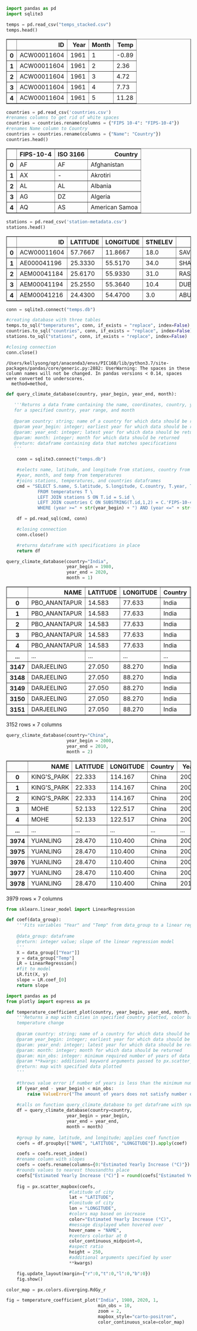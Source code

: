 ```python
import pandas as pd
import sqlite3
```


```python
temps = pd.read_csv("temps_stacked.csv")
temps.head()
```




<div>
<style scoped>
    .dataframe tbody tr th:only-of-type {
        vertical-align: middle;
    }

    .dataframe tbody tr th {
        vertical-align: top;
    }

    .dataframe thead th {
        text-align: right;
    }
</style>
<table border="1" class="dataframe">
  <thead>
    <tr style="text-align: right;">
      <th></th>
      <th>ID</th>
      <th>Year</th>
      <th>Month</th>
      <th>Temp</th>
    </tr>
  </thead>
  <tbody>
    <tr>
      <th>0</th>
      <td>ACW00011604</td>
      <td>1961</td>
      <td>1</td>
      <td>-0.89</td>
    </tr>
    <tr>
      <th>1</th>
      <td>ACW00011604</td>
      <td>1961</td>
      <td>2</td>
      <td>2.36</td>
    </tr>
    <tr>
      <th>2</th>
      <td>ACW00011604</td>
      <td>1961</td>
      <td>3</td>
      <td>4.72</td>
    </tr>
    <tr>
      <th>3</th>
      <td>ACW00011604</td>
      <td>1961</td>
      <td>4</td>
      <td>7.73</td>
    </tr>
    <tr>
      <th>4</th>
      <td>ACW00011604</td>
      <td>1961</td>
      <td>5</td>
      <td>11.28</td>
    </tr>
  </tbody>
</table>
</div>




```python
countries = pd.read_csv('countries.csv')
#renames columns to get rid of white spaces
countries = countries.rename(columns = {"FIPS 10-4": "FIPS-10-4"})
#renames Name column to Country
countries = countries.rename(columns = {"Name": "Country"})
countries.head()
```




<div>
<style scoped>
    .dataframe tbody tr th:only-of-type {
        vertical-align: middle;
    }

    .dataframe tbody tr th {
        vertical-align: top;
    }

    .dataframe thead th {
        text-align: right;
    }
</style>
<table border="1" class="dataframe">
  <thead>
    <tr style="text-align: right;">
      <th></th>
      <th>FIPS-10-4</th>
      <th>ISO 3166</th>
      <th>Country</th>
    </tr>
  </thead>
  <tbody>
    <tr>
      <th>0</th>
      <td>AF</td>
      <td>AF</td>
      <td>Afghanistan</td>
    </tr>
    <tr>
      <th>1</th>
      <td>AX</td>
      <td>-</td>
      <td>Akrotiri</td>
    </tr>
    <tr>
      <th>2</th>
      <td>AL</td>
      <td>AL</td>
      <td>Albania</td>
    </tr>
    <tr>
      <th>3</th>
      <td>AG</td>
      <td>DZ</td>
      <td>Algeria</td>
    </tr>
    <tr>
      <th>4</th>
      <td>AQ</td>
      <td>AS</td>
      <td>American Samoa</td>
    </tr>
  </tbody>
</table>
</div>




```python
stations = pd.read_csv('station-metadata.csv')
stations.head()
```




<div>
<style scoped>
    .dataframe tbody tr th:only-of-type {
        vertical-align: middle;
    }

    .dataframe tbody tr th {
        vertical-align: top;
    }

    .dataframe thead th {
        text-align: right;
    }
</style>
<table border="1" class="dataframe">
  <thead>
    <tr style="text-align: right;">
      <th></th>
      <th>ID</th>
      <th>LATITUDE</th>
      <th>LONGITUDE</th>
      <th>STNELEV</th>
      <th>NAME</th>
    </tr>
  </thead>
  <tbody>
    <tr>
      <th>0</th>
      <td>ACW00011604</td>
      <td>57.7667</td>
      <td>11.8667</td>
      <td>18.0</td>
      <td>SAVE</td>
    </tr>
    <tr>
      <th>1</th>
      <td>AE000041196</td>
      <td>25.3330</td>
      <td>55.5170</td>
      <td>34.0</td>
      <td>SHARJAH_INTER_AIRP</td>
    </tr>
    <tr>
      <th>2</th>
      <td>AEM00041184</td>
      <td>25.6170</td>
      <td>55.9330</td>
      <td>31.0</td>
      <td>RAS_AL_KHAIMAH_INTE</td>
    </tr>
    <tr>
      <th>3</th>
      <td>AEM00041194</td>
      <td>25.2550</td>
      <td>55.3640</td>
      <td>10.4</td>
      <td>DUBAI_INTL</td>
    </tr>
    <tr>
      <th>4</th>
      <td>AEM00041216</td>
      <td>24.4300</td>
      <td>54.4700</td>
      <td>3.0</td>
      <td>ABU_DHABI_BATEEN_AIR</td>
    </tr>
  </tbody>
</table>
</div>




```python
conn = sqlite3.connect("temps.db")

#creating database with three tables
temps.to_sql("temperatures", conn, if_exists = "replace", index=False)
countries.to_sql("countries", conn, if_exists = "replace", index=False)
stations.to_sql("stations", conn, if_exists = "replace", index=False)

#closing connection
conn.close()
```

    /Users/kellysong/opt/anaconda3/envs/PIC16B/lib/python3.7/site-packages/pandas/core/generic.py:2882: UserWarning: The spaces in these column names will not be changed. In pandas versions < 0.14, spaces were converted to underscores.
      method=method,



```python
def query_climate_database(country, year_begin, year_end, month):
    
   '''Returns a data frame containing the name, coordinates, country, year, month, and temperature
   for a specified country, year range, and month
   
   @param country: string; name of a country for which data should be returned
   @param year_begin: integer; earliest year for which data should be returned
   @param: year_end: integer; latest year for which data should be returned
   @param: month: integer; month for which data should be returned
   @return: dataframe containing data that matches specifications
   '''

    conn = sqlite3.connect("temps.db")

    #selects name, latitude, and longitude from stations, country from countries, and 
    #year, month, and temp from temperatures
    #joins stations, temperatures, and countries dataframes 
    cmd = "SELECT S.name, S.latitude, S.longitude, C.country, T.year, T.month, T.temp \
            FROM temperatures T \
            LEFT JOIN stations S ON T.id = S.id \
            LEFT JOIN countries C ON SUBSTRING(T.id,1,2) = C.'FIPS-10-4' \
            WHERE (year >=" + str(year_begin) + ") AND (year <=" + str(year_end) + ") AND (month=" + str(month) + ") AND (country= \"" + str(country) + "\")"

    df = pd.read_sql(cmd, conn)

    #closing connection
    conn.close()

    #returns dataframe with specifications in place
    return df
```


```python
query_climate_database(country="India",
                       year_begin = 1980, 
                       year_end = 2020,
                       month = 1)
```




<div>
<style scoped>
    .dataframe tbody tr th:only-of-type {
        vertical-align: middle;
    }

    .dataframe tbody tr th {
        vertical-align: top;
    }

    .dataframe thead th {
        text-align: right;
    }
</style>
<table border="1" class="dataframe">
  <thead>
    <tr style="text-align: right;">
      <th></th>
      <th>NAME</th>
      <th>LATITUDE</th>
      <th>LONGITUDE</th>
      <th>Country</th>
      <th>Year</th>
      <th>Month</th>
      <th>Temp</th>
    </tr>
  </thead>
  <tbody>
    <tr>
      <th>0</th>
      <td>PBO_ANANTAPUR</td>
      <td>14.583</td>
      <td>77.633</td>
      <td>India</td>
      <td>1980</td>
      <td>1</td>
      <td>23.48</td>
    </tr>
    <tr>
      <th>1</th>
      <td>PBO_ANANTAPUR</td>
      <td>14.583</td>
      <td>77.633</td>
      <td>India</td>
      <td>1981</td>
      <td>1</td>
      <td>24.57</td>
    </tr>
    <tr>
      <th>2</th>
      <td>PBO_ANANTAPUR</td>
      <td>14.583</td>
      <td>77.633</td>
      <td>India</td>
      <td>1982</td>
      <td>1</td>
      <td>24.19</td>
    </tr>
    <tr>
      <th>3</th>
      <td>PBO_ANANTAPUR</td>
      <td>14.583</td>
      <td>77.633</td>
      <td>India</td>
      <td>1983</td>
      <td>1</td>
      <td>23.51</td>
    </tr>
    <tr>
      <th>4</th>
      <td>PBO_ANANTAPUR</td>
      <td>14.583</td>
      <td>77.633</td>
      <td>India</td>
      <td>1984</td>
      <td>1</td>
      <td>24.81</td>
    </tr>
    <tr>
      <th>...</th>
      <td>...</td>
      <td>...</td>
      <td>...</td>
      <td>...</td>
      <td>...</td>
      <td>...</td>
      <td>...</td>
    </tr>
    <tr>
      <th>3147</th>
      <td>DARJEELING</td>
      <td>27.050</td>
      <td>88.270</td>
      <td>India</td>
      <td>1983</td>
      <td>1</td>
      <td>5.10</td>
    </tr>
    <tr>
      <th>3148</th>
      <td>DARJEELING</td>
      <td>27.050</td>
      <td>88.270</td>
      <td>India</td>
      <td>1986</td>
      <td>1</td>
      <td>6.90</td>
    </tr>
    <tr>
      <th>3149</th>
      <td>DARJEELING</td>
      <td>27.050</td>
      <td>88.270</td>
      <td>India</td>
      <td>1994</td>
      <td>1</td>
      <td>8.10</td>
    </tr>
    <tr>
      <th>3150</th>
      <td>DARJEELING</td>
      <td>27.050</td>
      <td>88.270</td>
      <td>India</td>
      <td>1995</td>
      <td>1</td>
      <td>5.60</td>
    </tr>
    <tr>
      <th>3151</th>
      <td>DARJEELING</td>
      <td>27.050</td>
      <td>88.270</td>
      <td>India</td>
      <td>1997</td>
      <td>1</td>
      <td>5.70</td>
    </tr>
  </tbody>
</table>
<p>3152 rows × 7 columns</p>
</div>




```python
query_climate_database(country="China",
                       year_begin = 2000, 
                       year_end = 2010,
                       month = 2)
```




<div>
<style scoped>
    .dataframe tbody tr th:only-of-type {
        vertical-align: middle;
    }

    .dataframe tbody tr th {
        vertical-align: top;
    }

    .dataframe thead th {
        text-align: right;
    }
</style>
<table border="1" class="dataframe">
  <thead>
    <tr style="text-align: right;">
      <th></th>
      <th>NAME</th>
      <th>LATITUDE</th>
      <th>LONGITUDE</th>
      <th>Country</th>
      <th>Year</th>
      <th>Month</th>
      <th>Temp</th>
    </tr>
  </thead>
  <tbody>
    <tr>
      <th>0</th>
      <td>KING'S_PARK</td>
      <td>22.333</td>
      <td>114.167</td>
      <td>China</td>
      <td>2000</td>
      <td>2</td>
      <td>15.22</td>
    </tr>
    <tr>
      <th>1</th>
      <td>KING'S_PARK</td>
      <td>22.333</td>
      <td>114.167</td>
      <td>China</td>
      <td>2001</td>
      <td>2</td>
      <td>18.37</td>
    </tr>
    <tr>
      <th>2</th>
      <td>KING'S_PARK</td>
      <td>22.333</td>
      <td>114.167</td>
      <td>China</td>
      <td>2002</td>
      <td>2</td>
      <td>18.92</td>
    </tr>
    <tr>
      <th>3</th>
      <td>MOHE</td>
      <td>52.133</td>
      <td>122.517</td>
      <td>China</td>
      <td>2000</td>
      <td>2</td>
      <td>-22.75</td>
    </tr>
    <tr>
      <th>4</th>
      <td>MOHE</td>
      <td>52.133</td>
      <td>122.517</td>
      <td>China</td>
      <td>2001</td>
      <td>2</td>
      <td>-26.50</td>
    </tr>
    <tr>
      <th>...</th>
      <td>...</td>
      <td>...</td>
      <td>...</td>
      <td>...</td>
      <td>...</td>
      <td>...</td>
      <td>...</td>
    </tr>
    <tr>
      <th>3974</th>
      <td>YUANLING</td>
      <td>28.470</td>
      <td>110.400</td>
      <td>China</td>
      <td>2006</td>
      <td>2</td>
      <td>5.93</td>
    </tr>
    <tr>
      <th>3975</th>
      <td>YUANLING</td>
      <td>28.470</td>
      <td>110.400</td>
      <td>China</td>
      <td>2007</td>
      <td>2</td>
      <td>10.71</td>
    </tr>
    <tr>
      <th>3976</th>
      <td>YUANLING</td>
      <td>28.470</td>
      <td>110.400</td>
      <td>China</td>
      <td>2008</td>
      <td>2</td>
      <td>5.63</td>
    </tr>
    <tr>
      <th>3977</th>
      <td>YUANLING</td>
      <td>28.470</td>
      <td>110.400</td>
      <td>China</td>
      <td>2009</td>
      <td>2</td>
      <td>9.99</td>
    </tr>
    <tr>
      <th>3978</th>
      <td>YUANLING</td>
      <td>28.470</td>
      <td>110.400</td>
      <td>China</td>
      <td>2010</td>
      <td>2</td>
      <td>7.56</td>
    </tr>
  </tbody>
</table>
<p>3979 rows × 7 columns</p>
</div>




```python
from sklearn.linear_model import LinearRegression

def coef(data_group):
    '''Fits variables "Year" and "Temp" from data_group to a linear regression model 
    
    @data_group: dataframe
    @return: integer value; slope of the linear regression model
    '''
    X = data_group[["Year"]]
    y = data_group["Temp"]
    LR = LinearRegression()
    #fit to model
    LR.fit(X, y)
    slope = LR.coef_[0]
    return slope
```


```python
import pandas as pd
from plotly import express as px

def temperature_coefficient_plot(country, year_begin, year_end, month, min_obs, **kwargs):
    '''Returns a map with cities in specified country plotted, color based on average yearly
    temperature change
    
    @param country: string; name of a country for which data should be returned
    @param year_begin: integer; earliest year for which data should be returned
    @param: year_end: integer; latest year for which data should be returned
    @param: month: integer; month for which data should be returned
    @param: min_obs: integer: minimum required number of years of data for any given station
    @param **kwargs: additional keyword arguments passed to px.scatter_mapbox()
    @return: map with specified data plotted 
    '''
    
    #throws value error if number of years is less than the minimum number of observations
    if (year_end - year_begin) < min_obs:
        raise ValueError("The amount of years does not satisfy number of minimum observations")
    
    #calls on function query_climate_database to get dataframe with specifications
    df = query_climate_database(country=country,
                       year_begin = year_begin, 
                       year_end = year_end,
                       month = month)
    
    #group by name, latitude, and longitude; applies coef function 
    coefs = df.groupby(["NAME", "LATITUDE", "LONGITUDE"]).apply(coef)

    coefs = coefs.reset_index()
    #rename column with slopes 
    coefs = coefs.rename(columns={0:"Estimated Yearly Increase (°C)"})
    #rounds values to nearest thousandths place
    coefs["Estimated Yearly Increase (°C)"] = round(coefs["Estimated Yearly Increase (°C)"], 3)
    
    fig = px.scatter_mapbox(coefs,  
                        #latitude of city
                        lat = "LATITUDE",
                        #lonitude of city
                        lon = "LONGITUDE", 
                        #colors map based on increase
                        color="Estimated Yearly Increase (°C)",
                        #message displayed when hovered over
                        hover_name = "NAME", 
                        #centers colorbar at 0
                        color_continuous_midpoint=0,
                        #aspect ratio
                        height = 250, 
                        #additional arguments specified by user
                        **kwargs) 

    fig.update_layout(margin={"r":0,"t":0,"l":0,"b":0}) 
    fig.show()
```


```python
color_map = px.colors.diverging.RdGy_r 

fig = temperature_coefficient_plot("India", 1980, 2020, 1, 
                                   min_obs = 10,
                                   zoom = 2,
                                   mapbox_style="carto-positron",
                                   color_continuous_scale=color_map)
```


<div>                            <div id="305c0c6e-ba72-41f9-9fbe-98603fffc754" class="plotly-graph-div" style="height:250px; width:100%;"></div>            <script type="text/javascript">                require(["plotly"], function(Plotly) {                    window.PLOTLYENV=window.PLOTLYENV || {};                                    if (document.getElementById("305c0c6e-ba72-41f9-9fbe-98603fffc754")) {                    Plotly.newPlot(                        "305c0c6e-ba72-41f9-9fbe-98603fffc754",                        [{"hovertemplate":"<b>%{hovertext}</b><br><br>LATITUDE=%{lat}<br>LONGITUDE=%{lon}<br>Estimated Yearly Increase (\u00b0C)=%{marker.color}<extra></extra>","hovertext":["AGARTALA","AGRA","AHMADABAD","AKOLA","AKOLA","ALLAHABAD","ALLAHABAD_BAMHRAULI","AMBALA","AMRITSAR","AURANGABAD_CHIKALTH","BALASORE","BANGALORE","BANGALORE_HINDUSTAN","BAREILLY","BEGUMPETOBSY","BELGAUM_SAMBRA","BHOPAL_BAIRAGARH","BHUBANESWAR","BHUJ_RUDRAMATA","BIKANER","BOMBAY_COLABA","BOMBAY_SANTACRUZ","CALCUTTA_ALIPORE","CALCUTTA_DUM_DUM","CHERRAPUNJI","CHERRA_POONJEE","CHITRADURGA","COIMBATORE_PEELAMED","CUDDALORE","CUTTACK","DALTONGANJ","DARBHANGA","DARJEELING","DEHRADUN","DIBRUGARH_MOHANBAR","DUMKA","DWARKA","GADAG","GANGANAGAR","GAUHATI","GAYA","GOA_PANJIM","GORAKHPUR","GUNA","GWALIOR","HISSAR","HONAVAR","IMPHAL","INDORE","JABALPUR","JAGDALPUR","JAIPUR_SANGANER","JAISALMER","JHARSUGUDA","JODHPUR","KAKINADA","KARAIKAL","KODAIKANAL","KOTA_AERODROME","KOZHIKODE","KURNOOL","LUCKNOW_AMAUSI","LUDHIANA","MACHILIPATNAM","MADRAS_MINAMBAKKAM","MANGALORE","MANGALORE_BAJPE","MINICOY","MINICOYOBSY","MO_AMINI","MO_RANCHI","MUKTESWAR_KUMAON","NAGPUR_SONEGAON","NELLORE","NEW_DELHI_PALAM","NEW_DELHI_SAFDARJUN","NORTH_LAKHIMPUR","PAMBAN","PATIALA","PATNA","PBO_ANANTAPUR","PENDRA_ROAD","POONA","PORT_BLAIR","RAIPUR","RAJKOT","RAMGUNDAM","RATNAGIRI","SAGAR","SANDHEADS","SATNA","SHILONG","SHIMLA","SHOLAPUR","SILCHAR","SRINAGAR","SURAT","TEZPUR","THIRUVANANTHAPURAM","THIRUVANANTHAPURAM","TIRUCHCHIRAPALLI","TRIVANDRUM","UDAIPUR_DABOK","VARANASI_BABATPUR","VERAVAL","VISHAKHAPATNAM"],"lat":[23.883,27.1667,23.067,20.7,20.7,25.441,25.5,30.383,31.71,19.85,21.517,12.967,12.95,28.367,17.45,15.85,23.283,20.25,23.25,28.0,18.9,19.117,22.533,22.65,25.25,25.25,14.233,11.033,11.767,20.467,24.05,26.1667,27.05,30.317,27.483,24.267,22.3667,15.417,29.917,26.1,24.75,15.483,26.75,24.65,26.233,29.167,14.283,24.667,22.717,23.2,19.083,26.817,26.9,21.917,26.3,16.95,10.917,10.2333,25.15,11.25,15.8,26.75,30.9333,16.2,13.0,12.867,12.917,8.3,8.3,11.117,23.317,29.4667,21.1,14.45,28.567,28.583,27.233,9.267,30.333,25.6,14.583,22.767,18.533,11.667,21.217,22.3,18.767,16.983,23.85,20.85,24.567,25.6,31.1,17.667,24.82,34.083,21.2,26.617,8.467,8.483,10.767,8.5,24.617,25.45,20.9,17.717],"legendgroup":"","lon":[91.25,78.0333,72.633,77.033,77.067,81.735,81.9,76.767,74.797,75.4,86.933,77.583,77.633,79.4,78.47,74.617,77.35,85.833,69.667,73.3,72.8167,72.85,88.333,88.45,91.7333,91.73,76.433,77.05,79.767,85.933,84.067,85.9,88.27,78.033,95.017,87.25,69.0833,75.633,73.917,91.583,84.95,73.817,83.367,77.317,78.25,75.733,74.45,93.9,75.8,79.95,82.033,75.8,70.917,84.083,73.017,82.233,79.833,77.4667,75.85,75.783,78.067,80.883,75.8667,81.15,80.183,74.85,74.883,73.15,73.0,72.733,85.317,79.65,79.05,79.983,77.117,77.2,94.117,79.3,76.467,85.1,77.633,81.9,73.85,92.717,81.667,70.783,79.433,73.333,78.75,88.25,80.833,91.89,77.167,75.9,92.83,74.833,72.833,92.783,76.95,76.95,78.717,77.0,73.883,82.867,70.367,83.233],"marker":{"color":[-0.006,-0.095,0.007,-0.002,-0.006,-0.029,-0.015,0.081,-0.007,0.012,-0.009,0.036,0.05,-0.017,0.011,-0.004,-0.022,-0.016,0.07,0.017,0.011,0.035,-0.01,-0.016,0.047,-0.022,0.016,0.034,0.021,-0.01,-0.005,-0.072,-0.04,0.044,0.052,-0.082,0.017,0.009,-0.008,0.014,-0.018,0.022,0.004,-0.009,-0.018,-0.003,-0.049,0.063,0.003,-0.025,-0.0,0.007,0.003,-0.018,0.01,0.026,0.021,0.069,-0.019,0.033,0.026,-0.037,0.132,0.012,0.024,0.0,0.023,0.025,0.014,-0.006,0.005,0.015,-0.025,0.023,0.006,-0.002,0.095,0.025,-0.012,-0.022,0.026,-0.01,-0.0,0.031,0.001,0.016,-0.009,0.003,0.002,-0.052,-0.023,0.013,0.004,0.004,0.016,0.049,0.023,0.039,0.009,0.021,0.015,0.023,0.072,-0.013,0.025,-0.034],"coloraxis":"coloraxis"},"mode":"markers","name":"","showlegend":false,"subplot":"mapbox","type":"scattermapbox"}],                        {"template":{"data":{"bar":[{"error_x":{"color":"#2a3f5f"},"error_y":{"color":"#2a3f5f"},"marker":{"line":{"color":"#E5ECF6","width":0.5},"pattern":{"fillmode":"overlay","size":10,"solidity":0.2}},"type":"bar"}],"barpolar":[{"marker":{"line":{"color":"#E5ECF6","width":0.5},"pattern":{"fillmode":"overlay","size":10,"solidity":0.2}},"type":"barpolar"}],"carpet":[{"aaxis":{"endlinecolor":"#2a3f5f","gridcolor":"white","linecolor":"white","minorgridcolor":"white","startlinecolor":"#2a3f5f"},"baxis":{"endlinecolor":"#2a3f5f","gridcolor":"white","linecolor":"white","minorgridcolor":"white","startlinecolor":"#2a3f5f"},"type":"carpet"}],"choropleth":[{"colorbar":{"outlinewidth":0,"ticks":""},"type":"choropleth"}],"contour":[{"colorbar":{"outlinewidth":0,"ticks":""},"colorscale":[[0.0,"#0d0887"],[0.1111111111111111,"#46039f"],[0.2222222222222222,"#7201a8"],[0.3333333333333333,"#9c179e"],[0.4444444444444444,"#bd3786"],[0.5555555555555556,"#d8576b"],[0.6666666666666666,"#ed7953"],[0.7777777777777778,"#fb9f3a"],[0.8888888888888888,"#fdca26"],[1.0,"#f0f921"]],"type":"contour"}],"contourcarpet":[{"colorbar":{"outlinewidth":0,"ticks":""},"type":"contourcarpet"}],"heatmap":[{"colorbar":{"outlinewidth":0,"ticks":""},"colorscale":[[0.0,"#0d0887"],[0.1111111111111111,"#46039f"],[0.2222222222222222,"#7201a8"],[0.3333333333333333,"#9c179e"],[0.4444444444444444,"#bd3786"],[0.5555555555555556,"#d8576b"],[0.6666666666666666,"#ed7953"],[0.7777777777777778,"#fb9f3a"],[0.8888888888888888,"#fdca26"],[1.0,"#f0f921"]],"type":"heatmap"}],"heatmapgl":[{"colorbar":{"outlinewidth":0,"ticks":""},"colorscale":[[0.0,"#0d0887"],[0.1111111111111111,"#46039f"],[0.2222222222222222,"#7201a8"],[0.3333333333333333,"#9c179e"],[0.4444444444444444,"#bd3786"],[0.5555555555555556,"#d8576b"],[0.6666666666666666,"#ed7953"],[0.7777777777777778,"#fb9f3a"],[0.8888888888888888,"#fdca26"],[1.0,"#f0f921"]],"type":"heatmapgl"}],"histogram":[{"marker":{"pattern":{"fillmode":"overlay","size":10,"solidity":0.2}},"type":"histogram"}],"histogram2d":[{"colorbar":{"outlinewidth":0,"ticks":""},"colorscale":[[0.0,"#0d0887"],[0.1111111111111111,"#46039f"],[0.2222222222222222,"#7201a8"],[0.3333333333333333,"#9c179e"],[0.4444444444444444,"#bd3786"],[0.5555555555555556,"#d8576b"],[0.6666666666666666,"#ed7953"],[0.7777777777777778,"#fb9f3a"],[0.8888888888888888,"#fdca26"],[1.0,"#f0f921"]],"type":"histogram2d"}],"histogram2dcontour":[{"colorbar":{"outlinewidth":0,"ticks":""},"colorscale":[[0.0,"#0d0887"],[0.1111111111111111,"#46039f"],[0.2222222222222222,"#7201a8"],[0.3333333333333333,"#9c179e"],[0.4444444444444444,"#bd3786"],[0.5555555555555556,"#d8576b"],[0.6666666666666666,"#ed7953"],[0.7777777777777778,"#fb9f3a"],[0.8888888888888888,"#fdca26"],[1.0,"#f0f921"]],"type":"histogram2dcontour"}],"mesh3d":[{"colorbar":{"outlinewidth":0,"ticks":""},"type":"mesh3d"}],"parcoords":[{"line":{"colorbar":{"outlinewidth":0,"ticks":""}},"type":"parcoords"}],"pie":[{"automargin":true,"type":"pie"}],"scatter":[{"marker":{"colorbar":{"outlinewidth":0,"ticks":""}},"type":"scatter"}],"scatter3d":[{"line":{"colorbar":{"outlinewidth":0,"ticks":""}},"marker":{"colorbar":{"outlinewidth":0,"ticks":""}},"type":"scatter3d"}],"scattercarpet":[{"marker":{"colorbar":{"outlinewidth":0,"ticks":""}},"type":"scattercarpet"}],"scattergeo":[{"marker":{"colorbar":{"outlinewidth":0,"ticks":""}},"type":"scattergeo"}],"scattergl":[{"marker":{"colorbar":{"outlinewidth":0,"ticks":""}},"type":"scattergl"}],"scattermapbox":[{"marker":{"colorbar":{"outlinewidth":0,"ticks":""}},"type":"scattermapbox"}],"scatterpolar":[{"marker":{"colorbar":{"outlinewidth":0,"ticks":""}},"type":"scatterpolar"}],"scatterpolargl":[{"marker":{"colorbar":{"outlinewidth":0,"ticks":""}},"type":"scatterpolargl"}],"scatterternary":[{"marker":{"colorbar":{"outlinewidth":0,"ticks":""}},"type":"scatterternary"}],"surface":[{"colorbar":{"outlinewidth":0,"ticks":""},"colorscale":[[0.0,"#0d0887"],[0.1111111111111111,"#46039f"],[0.2222222222222222,"#7201a8"],[0.3333333333333333,"#9c179e"],[0.4444444444444444,"#bd3786"],[0.5555555555555556,"#d8576b"],[0.6666666666666666,"#ed7953"],[0.7777777777777778,"#fb9f3a"],[0.8888888888888888,"#fdca26"],[1.0,"#f0f921"]],"type":"surface"}],"table":[{"cells":{"fill":{"color":"#EBF0F8"},"line":{"color":"white"}},"header":{"fill":{"color":"#C8D4E3"},"line":{"color":"white"}},"type":"table"}]},"layout":{"annotationdefaults":{"arrowcolor":"#2a3f5f","arrowhead":0,"arrowwidth":1},"autotypenumbers":"strict","coloraxis":{"colorbar":{"outlinewidth":0,"ticks":""}},"colorscale":{"diverging":[[0,"#8e0152"],[0.1,"#c51b7d"],[0.2,"#de77ae"],[0.3,"#f1b6da"],[0.4,"#fde0ef"],[0.5,"#f7f7f7"],[0.6,"#e6f5d0"],[0.7,"#b8e186"],[0.8,"#7fbc41"],[0.9,"#4d9221"],[1,"#276419"]],"sequential":[[0.0,"#0d0887"],[0.1111111111111111,"#46039f"],[0.2222222222222222,"#7201a8"],[0.3333333333333333,"#9c179e"],[0.4444444444444444,"#bd3786"],[0.5555555555555556,"#d8576b"],[0.6666666666666666,"#ed7953"],[0.7777777777777778,"#fb9f3a"],[0.8888888888888888,"#fdca26"],[1.0,"#f0f921"]],"sequentialminus":[[0.0,"#0d0887"],[0.1111111111111111,"#46039f"],[0.2222222222222222,"#7201a8"],[0.3333333333333333,"#9c179e"],[0.4444444444444444,"#bd3786"],[0.5555555555555556,"#d8576b"],[0.6666666666666666,"#ed7953"],[0.7777777777777778,"#fb9f3a"],[0.8888888888888888,"#fdca26"],[1.0,"#f0f921"]]},"colorway":["#636efa","#EF553B","#00cc96","#ab63fa","#FFA15A","#19d3f3","#FF6692","#B6E880","#FF97FF","#FECB52"],"font":{"color":"#2a3f5f"},"geo":{"bgcolor":"white","lakecolor":"white","landcolor":"#E5ECF6","showlakes":true,"showland":true,"subunitcolor":"white"},"hoverlabel":{"align":"left"},"hovermode":"closest","mapbox":{"style":"light"},"paper_bgcolor":"white","plot_bgcolor":"#E5ECF6","polar":{"angularaxis":{"gridcolor":"white","linecolor":"white","ticks":""},"bgcolor":"#E5ECF6","radialaxis":{"gridcolor":"white","linecolor":"white","ticks":""}},"scene":{"xaxis":{"backgroundcolor":"#E5ECF6","gridcolor":"white","gridwidth":2,"linecolor":"white","showbackground":true,"ticks":"","zerolinecolor":"white"},"yaxis":{"backgroundcolor":"#E5ECF6","gridcolor":"white","gridwidth":2,"linecolor":"white","showbackground":true,"ticks":"","zerolinecolor":"white"},"zaxis":{"backgroundcolor":"#E5ECF6","gridcolor":"white","gridwidth":2,"linecolor":"white","showbackground":true,"ticks":"","zerolinecolor":"white"}},"shapedefaults":{"line":{"color":"#2a3f5f"}},"ternary":{"aaxis":{"gridcolor":"white","linecolor":"white","ticks":""},"baxis":{"gridcolor":"white","linecolor":"white","ticks":""},"bgcolor":"#E5ECF6","caxis":{"gridcolor":"white","linecolor":"white","ticks":""}},"title":{"x":0.05},"xaxis":{"automargin":true,"gridcolor":"white","linecolor":"white","ticks":"","title":{"standoff":15},"zerolinecolor":"white","zerolinewidth":2},"yaxis":{"automargin":true,"gridcolor":"white","linecolor":"white","ticks":"","title":{"standoff":15},"zerolinecolor":"white","zerolinewidth":2}}},"mapbox":{"domain":{"x":[0.0,1.0],"y":[0.0,1.0]},"center":{"lat":21.13405094339622,"lon":79.72848113207546},"zoom":2,"style":"carto-positron"},"coloraxis":{"colorbar":{"title":{"text":"Estimated Yearly Increase (\u00b0C)"}},"colorscale":[[0.0,"rgb(26,26,26)"],[0.1,"rgb(77,77,77)"],[0.2,"rgb(135,135,135)"],[0.3,"rgb(186,186,186)"],[0.4,"rgb(224,224,224)"],[0.5,"rgb(255,255,255)"],[0.6,"rgb(253,219,199)"],[0.7,"rgb(244,165,130)"],[0.8,"rgb(214,96,77)"],[0.9,"rgb(178,24,43)"],[1.0,"rgb(103,0,31)"]],"cmid":0},"legend":{"tracegroupgap":0},"margin":{"t":0,"r":0,"l":0,"b":0},"height":250},                        {"responsive": true}                    ).then(function(){

var gd = document.getElementById('305c0c6e-ba72-41f9-9fbe-98603fffc754');
var x = new MutationObserver(function (mutations, observer) {{
        var display = window.getComputedStyle(gd).display;
        if (!display || display === 'none') {{
            console.log([gd, 'removed!']);
            Plotly.purge(gd);
            observer.disconnect();
        }}
}});

// Listen for the removal of the full notebook cells
var notebookContainer = gd.closest('#notebook-container');
if (notebookContainer) {{
    x.observe(notebookContainer, {childList: true});
}}

// Listen for the clearing of the current output cell
var outputEl = gd.closest('.output');
if (outputEl) {{
    x.observe(outputEl, {childList: true});
}}

                        })                };                });            </script>        </div>



```python
fig = temperature_coefficient_plot("China", 2000, 2010, 2, 
                                   min_obs = 10,
                                   zoom = 2,
                                   mapbox_style="carto-positron",
                                   color_continuous_scale="inferno")
```


<div>                            <div id="4a456f15-7366-4e26-b783-51ce78cd6c04" class="plotly-graph-div" style="height:250px; width:100%;"></div>            <script type="text/javascript">                require(["plotly"], function(Plotly) {                    window.PLOTLYENV=window.PLOTLYENV || {};                                    if (document.getElementById("4a456f15-7366-4e26-b783-51ce78cd6c04")) {                    Plotly.newPlot(                        "4a456f15-7366-4e26-b783-51ce78cd6c04",                        [{"hovertemplate":"<b>%{hovertext}</b><br><br>LATITUDE=%{lat}<br>LONGITUDE=%{lon}<br>Estimated Yearly Increase (\u00b0C)=%{marker.color}<extra></extra>","hovertext":["ABAG_QI","AIHUI","AKQI","ALAR","ALTAY","ANDA","ANKANG","ANQING","ANYANG","ARXAN","BACHU","BAILING_MIAO","BAINGOIN","BAISE","BALGUNTAY","BAODING","BAOJI","BAOQING","BAOSHAN","BARKAM","BATANG","BAYANBULAK","BAYAN_MOD","BAYTIK_SHAN","BEIDAO","BEIHAI","BEIJING","BEIJING_PEKING","BENGBU","BENXI","BIJIE","BOXIAN","BUGT","BUGT","CHANGCHUN","CHANGDE","CHANGLING","CHANGSHA","CHANGSHA","CHANGTING","CHANG_DAO","CHAOYANG","CHENGDE","CHENGDU","CHENGSHANTOU","CHENZHOU","CHIFENG","CHIU_CHUAN","CHONGQING","CHUXIONG","DACHEN_DAO","DALIAN","DANDONG","DANXIAN","DAOCHENG","DARLAG","DATONG","DAWU","DA_QAIDAM","DA_XIAN","DEGE","DELINGHA","DENGQEN","DEQEN","DINGHAI","DINGTAO","DONGFANG","DONGSHENG","DONGTAI","DULAN","DUNHUA","DUNHUANG","DUOLUN","DUSHAN","EJIN_QI","EMEI_SHAN","ENSHI","ERENHOT","FANGXIAN","FENGJIE","FENGNING","FOGANG","FORTALEZA_DO_MONTE","FUDING","FUJIN","FUYANG","FUYUN","FUZHOU","GANGCA","GANYU","GANZHOU","GAOYAO","GARZE","GENGMA","GOLMUD","GUANGCHANG","GUANGHUA","GUANGNAN","GUANGZHOU","GUILIN","GUINAN","GUIPING","GUIYANG","GUSHI","HAIKOU","HAILAR","HAILS","HAILUN","HAIYANG","HALIUT","HAMI","HANGZHOU","HANZHONG","HARBIN","HECHI","HEFEI","HENAN","HEQU","HEYUAN","HEZUO","HOBOKSAR","HOHHOT","HOTAN","HUADE","HUADIAN","HUAILAI","HUAJIALING","HUANG_SHAN","HUA_SHAN","HUILI","HUIMIN","HUIZE","HULIN","HUMA","HUOSHAN","JARTAI","JARUD_QI","JIAN","JIAN","JIANGCHENG","JIANGLING","JIEXIU","JINAN","JINGDEZHEN","JINGHE","JINGHE","JINGHONG","JINING","JINZHOU","JIULONG","JIUQUAN","JIUXIAN_SHAN","JIXI","JURH","KABA_HE","KANGDING","KARAMAY","KASHI","KESHAN","KING'S_PARK","KORLA","KUANDIAN","KUNMING","KUNMING_YUNNANFU_WAS_999022","KUQA","LANCANG","LANGZHONG","LANZHOU","LENGHU","LETING","LHASA","LHUNZE","LIANGPING","LIANPING","LIAN_XIAN","LIJING","LINCANG","LINDONG","LINGLING","LINHE","LINJIANG","LINXI","LISHI","LISHUI","LITANG","LIUZHOU","LIYANG","LONGKOU","LONGZHOU","LUODIAN","LUSHI","LUSI","LUXI","LUZHOU","LU_SHAN","MACHENG","MADOI","MANDAL","MANGNAI","MAZONG_SHAN","MEI_XIAN","MENGJIN","MENGLA","MENGSHAN","MENGZI","MIANYANG","MINQIN","MOHE","MUDANJIANG","NAGQU","NANCHANG","NANCHENG","NANCHONG","NANJING","NANNING","NANPING","NANYANG","NANYUE","NAPO","NARAN_BULAG","NEIJIANG","NENJIANG","NYINGCHI","OTOG_QI","PAGRI","PINGLIANG","PINGTAN","PINGWU","PISHAN","POTOU","PUCHENG","QAMDO","QIAN_GORLOS","QINGDAO","QINGJIANG","QINGLONG","QINGYUAN","QINZHOU","QIONGHAI","QIQIHAR","QITAI","QUMARLEB","QU_XIAN","RIZHAO","RONGJIANG","RUIAN","RUILI","RUO'ERGAI","RUOQIANG","SANGZHI","SANSUI","SANYA","SERTAR","SHACHE","SHANGCHUAN_DA","SHANGHAI","SHANGHAI_HONGQIAO","SHANGZHI","SHANTOU","SHANWEI","SHAOGUAN","SHAOWU","SHAOYANG","SHENGSI","SHENGXIAN","SHENYANG","SHENZHEN","SHEYANG","SHIJIAZHUANG","SHIPU","SHIQUANHE","SHISANJIANFANG","SHUANGLIU","SIMAO","SINAN","SIPING","SOG_XIAN","SONGPAN","SUIFENHE","SUNWU","TACHENG","TAILAI","TAIPA_GRANDE","TAIYUAN","TAI_SHAN","TANGSHAN","TAZHONG","TENGCHONG","TIANJIN","TIANSHUI","TIKANLIK","TINGRI","TONGDAO","TONGHE","TONGLIAO","TULIHE","TUOTUOHE","TURPAN","ULIASTAI","URUMGIXINJIANG","WANYUAN","WEICHANG","WEIFANG","WEINING","WENJIANG","WENZHOU","WUDAOLIANG","WUDU","WUGANG","WUHAN","WUHUXIAN","WUSHAOLING","WUTAI_SHAN","WUZHOU","WU_LU_MU_QI","XAINZA","XIAMEN","XIAN","XIAO'ERGOU","XICHANG","XIFENGZHEN","XIGAZE","XIHUA","XILIN_HOT","XINGREN","XINGTAI","XINING","XINXIAN","XINYANG","XINYI","XIN_BARAG_YOU","XISHA_DAO","XIUSHUI","XI_UJIMQIN_QI","XUNWU","XUZHOU","YA'AN","YANCHI","YANGCHENG","YANGJIANG","YANJI","YANZHOU","YAN_AN","YIBIN","YICHANG","YICHUN","YICHUN","YINCHUAN","YINGKOU","YINING","YIWU","YIYUAN","YONGAN","YOUYANG","YUANJIANG","YUANLING","YUANMOU","YUANPING","YUEYANG","YULIN","YUMENZHEN","YUNCHENG","YUSHE","YUSHU","YU_XIAN","YU_ZHONG","ZADOI","ZAOYANG","ZHANGJIAKOU","ZHANGWU","ZHANGYE","ZHANJIANG","ZHAOTONG","ZHENGZHOU","ZHIJIANG","ZHONGNING","ZHONGXIANG","ZHUMADIAN","ZUNYI"],"lat":[44.017,50.25,40.93,40.5,47.733,46.383,32.72,30.533,36.05,47.167,39.8,41.7,31.367,23.9,42.67,38.85,34.35,46.32,25.13,31.9,30.0,43.03,40.75,45.37,34.567,21.48,39.933,39.8,32.95,41.317,27.3,33.883,42.33,48.767,43.9,29.05,44.25,28.2,28.233,25.85,37.933,41.55,40.967,30.667,37.4,25.8,42.3,39.8,29.583,25.017,28.45,38.9,40.05,19.52,29.05,33.75,40.1,30.98,37.85,31.2,31.73,37.37,31.417,28.45,30.033,35.083,19.1,39.83,32.85,36.3,43.37,40.15,42.183,25.83,41.95,29.52,30.283,43.65,32.03,31.05,41.22,23.87,22.1833,27.33,47.233,32.93,46.983,26.083,37.333,34.85,25.867,23.05,31.617,23.55,36.417,26.85,32.383,24.07,23.217,25.333,35.583,23.4,26.583,32.17,20.0,49.25,41.45,47.433,36.77,41.567,42.817,30.233,33.067,45.75,24.7,31.867,34.73,39.38,23.8,35.0,46.783,40.817,37.133,41.9,42.98,40.417,35.38,30.13,34.48,26.65,37.5,26.42,45.77,51.717,31.4,39.783,44.567,27.117,41.15,22.62,30.33,37.033,36.6,29.3,34.433,44.617,22.02,41.03,41.133,29.0,39.767,25.72,45.283,42.4,48.05,30.05,45.6,39.467,48.05,22.333,41.75,40.72,25.017,25.1,41.717,22.567,31.58,36.05,38.833,39.433,29.667,28.42,30.68,24.37,24.78,26.833,23.95,43.983,26.233,40.77,41.717,43.6,37.5,28.45,30.0,24.35,31.43,37.62,22.367,25.43,34.05,32.07,24.53,28.88,29.58,31.18,34.917,42.53,38.25,41.8,24.3,34.817,21.5,24.2,23.383,31.47,38.633,52.133,44.567,31.483,28.6,27.583,30.8,31.933,22.633,26.633,33.03,27.3,23.3,44.62,29.58,49.167,29.57,39.1,27.73,35.55,25.52,32.42,37.62,38.083,27.92,31.15,45.083,36.067,33.6,40.4,42.1,21.95,19.233,47.383,44.017,34.133,28.967,35.38,25.97,27.783,24.02,33.583,39.033,29.4,26.97,18.217,32.28,38.433,21.73,31.4,31.167,45.217,23.4,22.783,24.667,27.33,27.23,30.73,29.6,41.733,22.55,33.77,38.033,29.2,32.5,43.217,30.5667,22.767,27.95,43.183,31.883,32.65,44.383,49.433,46.73,46.4,22.15,37.783,36.25,39.67,39.0,25.117,39.1,34.583,40.633,28.63,26.17,45.967,43.6,50.45,34.217,42.933,45.517,43.9,32.067,41.93,36.767,26.87,30.75,28.017,35.22,33.4,26.73,30.6,31.15,37.2,39.03,23.483,43.8,30.95,24.483,34.3,49.2,27.9,35.73,29.25,33.78,43.95,25.433,37.07,36.617,36.03,32.133,22.35,48.67,16.833,29.03,44.583,24.95,34.283,29.98,37.8,35.48,21.867,42.867,35.567,36.6,28.8,30.7,27.8,47.72,38.467,40.667,43.95,43.27,36.18,25.967,28.833,23.6,28.47,25.73,38.75,29.38,38.233,40.267,35.05,37.07,33.0,39.83,35.867,32.9,32.15,40.78,42.417,38.93,21.22,27.33,34.717,27.45,37.48,31.17,33.0,27.7],"legendgroup":"","lon":[114.95,127.45,78.45,81.05,88.083,125.317,109.03,117.05,114.4,119.933,78.567,110.433,90.017,106.6,86.33,115.57,107.13,132.18,99.22,102.233,99.1,84.15,104.5,90.53,105.867,109.1,116.283,116.5,117.367,123.783,105.233,115.767,120.7,121.917,125.217,111.683,123.97,113.083,112.867,116.37,120.717,120.45,117.917,104.017,122.683,113.03,118.833,98.6,106.467,101.517,121.883,121.633,124.333,109.58,100.3,99.65,113.333,101.12,95.367,107.5,98.57,97.37,95.6,98.883,122.117,115.517,108.617,109.98,120.283,98.1,128.2,94.683,116.467,107.55,101.067,103.33,109.467,112.0,110.77,109.5,116.63,113.53,113.5333,120.2,131.983,115.83,89.517,119.283,100.133,119.133,115.0,112.47,100.0,99.4,94.9,116.33,111.667,105.07,113.483,110.3,100.75,110.083,106.733,115.67,110.25,119.7,106.383,126.967,121.17,108.517,93.517,120.167,107.033,126.767,108.05,117.233,101.6,111.15,114.733,102.9,85.717,111.683,79.933,114.0,126.75,115.5,105.0,118.15,110.08,102.25,117.533,103.28,132.97,126.65,116.333,105.75,120.9,114.967,126.217,101.82,112.18,111.917,117.05,117.2,108.967,82.9,100.8,113.07,121.117,101.5,98.483,118.1,130.949,112.9,86.35,101.97,84.85,75.983,125.883,114.167,86.133,124.78,102.683,102.9,82.95,99.933,105.97,103.883,93.383,118.9,91.133,92.47,107.8,114.48,112.38,100.467,100.217,119.4,111.617,107.4,126.917,118.067,111.1,119.92,100.267,109.4,119.48,120.32,106.75,106.77,111.033,121.6,103.77,105.43,115.98,114.97,98.217,110.13,90.85,97.033,116.12,112.433,101.58,110.52,103.383,104.68,103.083,122.517,129.6,92.067,115.917,116.65,106.083,118.9,108.217,118.0,112.58,112.7,105.95,114.15,105.05,125.233,94.47,107.983,89.08,106.667,119.78,104.52,78.28,116.55,118.53,97.167,124.867,120.333,119.03,118.95,124.95,108.617,110.467,123.917,89.567,95.783,118.867,119.53,108.53,120.65,97.83,102.967,88.167,110.17,108.67,109.583,100.33,77.267,112.77,121.467,121.433,127.967,116.683,115.367,113.6,117.43,111.47,122.45,120.82,123.517,114.1,120.25,114.417,121.95,80.083,91.733,103.9333,100.983,108.25,124.333,93.783,103.567,131.15,127.35,83.0,123.42,113.55,112.55,117.1,118.15,83.667,98.483,117.167,105.75,87.7,87.08,109.78,128.733,122.267,121.7,92.433,89.2,116.967,87.5,108.033,117.75,119.183,104.28,103.867,120.667,93.08,104.917,110.63,114.05,118.583,102.867,113.53,111.3,87.65,88.633,118.083,108.933,123.72,102.267,107.63,88.883,114.52,116.117,105.183,114.5,101.767,115.58,114.05,110.93,116.82,112.333,114.58,117.6,115.65,117.15,103.0,107.383,112.4,111.967,129.5,116.85,109.5,104.6,111.3,114.38,128.9,106.2,122.2,81.333,94.7,118.15,117.35,108.767,101.98,110.4,101.87,112.7,113.08,109.7,97.033,111.05,112.98,96.967,114.57,104.15,95.3,112.67,114.88,122.533,100.43,110.4,103.75,113.65,109.683,105.67,112.57,114.017,106.883],"marker":{"color":[0.187,-0.142,-0.021,-0.034,-0.282,0.037,0.002,0.032,0.043,0.064,-0.111,0.031,0.136,0.32,0.116,0.025,0.633,-0.089,0.067,0.071,0.035,0.557,-0.062,-0.122,0.19,0.24,0.011,0.049,0.051,0.106,0.217,0.136,-0.002,-0.155,0.079,0.092,0.116,0.104,0.079,0.222,0.065,-0.042,-0.295,0.006,-0.016,0.155,0.055,-0.085,0.03,0.206,0.093,0.013,0.143,0.171,0.053,0.101,0.038,0.055,0.164,0.022,-0.022,0.229,0.102,0.069,0.048,0.104,0.116,0.018,0.073,0.236,0.033,-0.013,0.149,0.214,-0.158,0.272,0.062,0.221,-0.001,0.033,-0.02,0.127,0.14,-0.065,0.016,0.011,-0.011,0.127,0.211,0.058,0.237,0.215,0.059,0.009,0.19,0.153,-0.037,0.303,0.273,0.269,0.192,0.338,0.235,0.033,0.207,0.137,-0.091,-0.063,0.033,-0.028,0.049,0.094,-0.002,0.067,0.1,0.014,0.072,0.07,0.203,0.068,-0.275,0.069,-0.023,0.027,0.175,-0.039,0.109,0.148,0.124,0.102,0.062,0.245,-0.057,-0.063,0.08,-0.07,-0.113,0.227,0.16,0.024,-0.025,-0.022,0.096,0.128,-0.213,-0.148,-0.028,0.007,0.043,0.081,-0.06,0.218,-0.056,0.022,-0.492,0.219,-0.085,-0.13,-0.083,1.85,0.001,0.099,0.055,0.145,-0.028,-0.029,0.023,-0.137,0.073,-0.064,-0.056,0.025,0.06,0.253,0.287,0.065,0.027,0.237,0.209,-0.038,0.126,-0.071,0.067,0.173,0.005,0.255,0.041,0.066,0.063,0.223,-0.092,0.115,0.072,1.52,0.203,0.041,0.151,-0.132,0.09,-0.128,0.172,0.014,0.019,0.251,0.175,0.045,-0.045,-0.194,0.06,0.055,0.158,0.193,-0.012,0.011,0.345,0.157,0.029,0.179,0.281,0.053,1.91,-0.019,0.062,-0.02,0.13,0.046,0.111,-0.084,-0.063,-0.032,0.174,0.131,0.144,-0.046,0.0,0.094,0.104,0.339,0.095,-0.171,-0.095,0.196,0.091,0.071,0.177,0.007,0.042,0.052,0.093,0.03,0.16,-0.038,0.125,-0.147,0.16,0.11,0.09,0.033,0.039,0.067,0.312,0.156,0.152,0.073,0.104,0.006,0.179,0.099,0.018,0.062,0.313,0.035,1.3,0.039,0.096,0.042,0.266,0.085,0.042,-0.126,-0.408,-0.083,-0.37,-0.055,0.043,0.008,0.159,0.026,-0.041,1.167,0.053,0.053,0.173,-0.021,0.004,-0.022,0.076,0.05,0.103,-0.216,-0.025,-0.03,0.094,0.314,0.208,2.76,0.194,0.095,0.152,0.036,0.05,0.119,-0.004,0.256,-0.138,0.074,0.072,0.038,-0.077,0.129,-0.01,-0.13,0.065,0.153,0.394,-0.036,0.092,0.093,0.01,0.259,-0.074,0.071,0.132,0.095,0.211,0.071,0.034,0.047,-0.022,0.158,0.084,0.141,0.04,0.073,-0.013,0.148,-0.082,-0.084,0.038,0.122,2.07,0.076,0.238,0.11,0.102,0.079,0.086,-0.042,0.056,0.027,-0.025,-0.055,0.03,0.091,0.108,0.07,0.115,0.044,0.007,0.128,-0.044,0.227,0.254,0.052,0.139,-0.002,-0.056,-0.08,0.148],"coloraxis":"coloraxis"},"mode":"markers","name":"","showlegend":false,"subplot":"mapbox","type":"scattermapbox"}],                        {"template":{"data":{"bar":[{"error_x":{"color":"#2a3f5f"},"error_y":{"color":"#2a3f5f"},"marker":{"line":{"color":"#E5ECF6","width":0.5},"pattern":{"fillmode":"overlay","size":10,"solidity":0.2}},"type":"bar"}],"barpolar":[{"marker":{"line":{"color":"#E5ECF6","width":0.5},"pattern":{"fillmode":"overlay","size":10,"solidity":0.2}},"type":"barpolar"}],"carpet":[{"aaxis":{"endlinecolor":"#2a3f5f","gridcolor":"white","linecolor":"white","minorgridcolor":"white","startlinecolor":"#2a3f5f"},"baxis":{"endlinecolor":"#2a3f5f","gridcolor":"white","linecolor":"white","minorgridcolor":"white","startlinecolor":"#2a3f5f"},"type":"carpet"}],"choropleth":[{"colorbar":{"outlinewidth":0,"ticks":""},"type":"choropleth"}],"contour":[{"colorbar":{"outlinewidth":0,"ticks":""},"colorscale":[[0.0,"#0d0887"],[0.1111111111111111,"#46039f"],[0.2222222222222222,"#7201a8"],[0.3333333333333333,"#9c179e"],[0.4444444444444444,"#bd3786"],[0.5555555555555556,"#d8576b"],[0.6666666666666666,"#ed7953"],[0.7777777777777778,"#fb9f3a"],[0.8888888888888888,"#fdca26"],[1.0,"#f0f921"]],"type":"contour"}],"contourcarpet":[{"colorbar":{"outlinewidth":0,"ticks":""},"type":"contourcarpet"}],"heatmap":[{"colorbar":{"outlinewidth":0,"ticks":""},"colorscale":[[0.0,"#0d0887"],[0.1111111111111111,"#46039f"],[0.2222222222222222,"#7201a8"],[0.3333333333333333,"#9c179e"],[0.4444444444444444,"#bd3786"],[0.5555555555555556,"#d8576b"],[0.6666666666666666,"#ed7953"],[0.7777777777777778,"#fb9f3a"],[0.8888888888888888,"#fdca26"],[1.0,"#f0f921"]],"type":"heatmap"}],"heatmapgl":[{"colorbar":{"outlinewidth":0,"ticks":""},"colorscale":[[0.0,"#0d0887"],[0.1111111111111111,"#46039f"],[0.2222222222222222,"#7201a8"],[0.3333333333333333,"#9c179e"],[0.4444444444444444,"#bd3786"],[0.5555555555555556,"#d8576b"],[0.6666666666666666,"#ed7953"],[0.7777777777777778,"#fb9f3a"],[0.8888888888888888,"#fdca26"],[1.0,"#f0f921"]],"type":"heatmapgl"}],"histogram":[{"marker":{"pattern":{"fillmode":"overlay","size":10,"solidity":0.2}},"type":"histogram"}],"histogram2d":[{"colorbar":{"outlinewidth":0,"ticks":""},"colorscale":[[0.0,"#0d0887"],[0.1111111111111111,"#46039f"],[0.2222222222222222,"#7201a8"],[0.3333333333333333,"#9c179e"],[0.4444444444444444,"#bd3786"],[0.5555555555555556,"#d8576b"],[0.6666666666666666,"#ed7953"],[0.7777777777777778,"#fb9f3a"],[0.8888888888888888,"#fdca26"],[1.0,"#f0f921"]],"type":"histogram2d"}],"histogram2dcontour":[{"colorbar":{"outlinewidth":0,"ticks":""},"colorscale":[[0.0,"#0d0887"],[0.1111111111111111,"#46039f"],[0.2222222222222222,"#7201a8"],[0.3333333333333333,"#9c179e"],[0.4444444444444444,"#bd3786"],[0.5555555555555556,"#d8576b"],[0.6666666666666666,"#ed7953"],[0.7777777777777778,"#fb9f3a"],[0.8888888888888888,"#fdca26"],[1.0,"#f0f921"]],"type":"histogram2dcontour"}],"mesh3d":[{"colorbar":{"outlinewidth":0,"ticks":""},"type":"mesh3d"}],"parcoords":[{"line":{"colorbar":{"outlinewidth":0,"ticks":""}},"type":"parcoords"}],"pie":[{"automargin":true,"type":"pie"}],"scatter":[{"marker":{"colorbar":{"outlinewidth":0,"ticks":""}},"type":"scatter"}],"scatter3d":[{"line":{"colorbar":{"outlinewidth":0,"ticks":""}},"marker":{"colorbar":{"outlinewidth":0,"ticks":""}},"type":"scatter3d"}],"scattercarpet":[{"marker":{"colorbar":{"outlinewidth":0,"ticks":""}},"type":"scattercarpet"}],"scattergeo":[{"marker":{"colorbar":{"outlinewidth":0,"ticks":""}},"type":"scattergeo"}],"scattergl":[{"marker":{"colorbar":{"outlinewidth":0,"ticks":""}},"type":"scattergl"}],"scattermapbox":[{"marker":{"colorbar":{"outlinewidth":0,"ticks":""}},"type":"scattermapbox"}],"scatterpolar":[{"marker":{"colorbar":{"outlinewidth":0,"ticks":""}},"type":"scatterpolar"}],"scatterpolargl":[{"marker":{"colorbar":{"outlinewidth":0,"ticks":""}},"type":"scatterpolargl"}],"scatterternary":[{"marker":{"colorbar":{"outlinewidth":0,"ticks":""}},"type":"scatterternary"}],"surface":[{"colorbar":{"outlinewidth":0,"ticks":""},"colorscale":[[0.0,"#0d0887"],[0.1111111111111111,"#46039f"],[0.2222222222222222,"#7201a8"],[0.3333333333333333,"#9c179e"],[0.4444444444444444,"#bd3786"],[0.5555555555555556,"#d8576b"],[0.6666666666666666,"#ed7953"],[0.7777777777777778,"#fb9f3a"],[0.8888888888888888,"#fdca26"],[1.0,"#f0f921"]],"type":"surface"}],"table":[{"cells":{"fill":{"color":"#EBF0F8"},"line":{"color":"white"}},"header":{"fill":{"color":"#C8D4E3"},"line":{"color":"white"}},"type":"table"}]},"layout":{"annotationdefaults":{"arrowcolor":"#2a3f5f","arrowhead":0,"arrowwidth":1},"autotypenumbers":"strict","coloraxis":{"colorbar":{"outlinewidth":0,"ticks":""}},"colorscale":{"diverging":[[0,"#8e0152"],[0.1,"#c51b7d"],[0.2,"#de77ae"],[0.3,"#f1b6da"],[0.4,"#fde0ef"],[0.5,"#f7f7f7"],[0.6,"#e6f5d0"],[0.7,"#b8e186"],[0.8,"#7fbc41"],[0.9,"#4d9221"],[1,"#276419"]],"sequential":[[0.0,"#0d0887"],[0.1111111111111111,"#46039f"],[0.2222222222222222,"#7201a8"],[0.3333333333333333,"#9c179e"],[0.4444444444444444,"#bd3786"],[0.5555555555555556,"#d8576b"],[0.6666666666666666,"#ed7953"],[0.7777777777777778,"#fb9f3a"],[0.8888888888888888,"#fdca26"],[1.0,"#f0f921"]],"sequentialminus":[[0.0,"#0d0887"],[0.1111111111111111,"#46039f"],[0.2222222222222222,"#7201a8"],[0.3333333333333333,"#9c179e"],[0.4444444444444444,"#bd3786"],[0.5555555555555556,"#d8576b"],[0.6666666666666666,"#ed7953"],[0.7777777777777778,"#fb9f3a"],[0.8888888888888888,"#fdca26"],[1.0,"#f0f921"]]},"colorway":["#636efa","#EF553B","#00cc96","#ab63fa","#FFA15A","#19d3f3","#FF6692","#B6E880","#FF97FF","#FECB52"],"font":{"color":"#2a3f5f"},"geo":{"bgcolor":"white","lakecolor":"white","landcolor":"#E5ECF6","showlakes":true,"showland":true,"subunitcolor":"white"},"hoverlabel":{"align":"left"},"hovermode":"closest","mapbox":{"style":"light"},"paper_bgcolor":"white","plot_bgcolor":"#E5ECF6","polar":{"angularaxis":{"gridcolor":"white","linecolor":"white","ticks":""},"bgcolor":"#E5ECF6","radialaxis":{"gridcolor":"white","linecolor":"white","ticks":""}},"scene":{"xaxis":{"backgroundcolor":"#E5ECF6","gridcolor":"white","gridwidth":2,"linecolor":"white","showbackground":true,"ticks":"","zerolinecolor":"white"},"yaxis":{"backgroundcolor":"#E5ECF6","gridcolor":"white","gridwidth":2,"linecolor":"white","showbackground":true,"ticks":"","zerolinecolor":"white"},"zaxis":{"backgroundcolor":"#E5ECF6","gridcolor":"white","gridwidth":2,"linecolor":"white","showbackground":true,"ticks":"","zerolinecolor":"white"}},"shapedefaults":{"line":{"color":"#2a3f5f"}},"ternary":{"aaxis":{"gridcolor":"white","linecolor":"white","ticks":""},"baxis":{"gridcolor":"white","linecolor":"white","ticks":""},"bgcolor":"#E5ECF6","caxis":{"gridcolor":"white","linecolor":"white","ticks":""}},"title":{"x":0.05},"xaxis":{"automargin":true,"gridcolor":"white","linecolor":"white","ticks":"","title":{"standoff":15},"zerolinecolor":"white","zerolinewidth":2},"yaxis":{"automargin":true,"gridcolor":"white","linecolor":"white","ticks":"","title":{"standoff":15},"zerolinecolor":"white","zerolinewidth":2}}},"mapbox":{"domain":{"x":[0.0,1.0],"y":[0.0,1.0]},"center":{"lat":34.19941160949869,"lon":109.36331292875992},"zoom":2,"style":"carto-positron"},"coloraxis":{"colorbar":{"title":{"text":"Estimated Yearly Increase (\u00b0C)"}},"colorscale":[[0.0,"#000004"],[0.1111111111111111,"#1b0c41"],[0.2222222222222222,"#4a0c6b"],[0.3333333333333333,"#781c6d"],[0.4444444444444444,"#a52c60"],[0.5555555555555556,"#cf4446"],[0.6666666666666666,"#ed6925"],[0.7777777777777778,"#fb9b06"],[0.8888888888888888,"#f7d13d"],[1.0,"#fcffa4"]],"cmid":0},"legend":{"tracegroupgap":0},"margin":{"t":0,"r":0,"l":0,"b":0},"height":250},                        {"responsive": true}                    ).then(function(){

var gd = document.getElementById('4a456f15-7366-4e26-b783-51ce78cd6c04');
var x = new MutationObserver(function (mutations, observer) {{
        var display = window.getComputedStyle(gd).display;
        if (!display || display === 'none') {{
            console.log([gd, 'removed!']);
            Plotly.purge(gd);
            observer.disconnect();
        }}
}});

// Listen for the removal of the full notebook cells
var notebookContainer = gd.closest('#notebook-container');
if (notebookContainer) {{
    x.observe(notebookContainer, {childList: true});
}}

// Listen for the clearing of the current output cell
var outputEl = gd.closest('.output');
if (outputEl) {{
    x.observe(outputEl, {childList: true});
}}

                        })                };                });            </script>        </div>



```python

```

